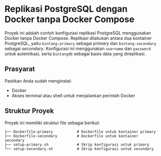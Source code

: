 # Replikasi PostgreSQL dengan Docker tanpa Docker Compose

Proyek ini adalah contoh konfigurasi replikasi PostgreSQL menggunakan Docker tanpa Docker Compose. Replikasi dilakukan antara dua kontainer PostgreSQL, yaitu `bintang-primary` sebagai *primary* dan `bintang-secondary` sebagai *secondary*. Konfigurasi ini menggunakan `username` dan `password` untuk autentikasi, serta `bintangdb` sebagai basis data yang direplikasi.

## Prasyarat

Pastikan Anda sudah menginstal:
- Docker
- Akses terminal atau shell untuk menjalankan perintah Docker

## Struktur Proyek

Proyek ini memiliki struktur file sebagai berikut:

```plaintext
├── Dockerfile-primary           # Dockerfile untuk kontainer primary
├── Dockerfile-secondary         # Dockerfile untuk kontainer secondary
├── setup-primary.sh             # Skrip konfigurasi untuk primary
└── setup-secondary.sh           # Skrip konfigurasi untuk secondary

